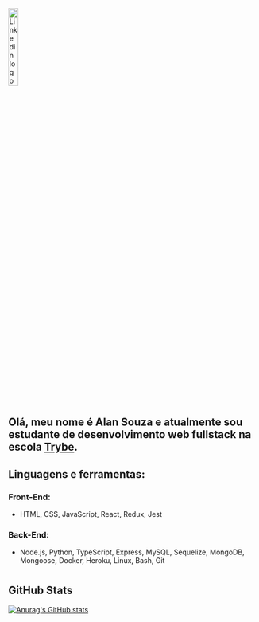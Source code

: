 <a href="https://www.linkedin.com/in/alansouza1">
  <img src="https://content.linkedin.com/content/dam/me/business/en-us/amp/brand-site/v2/bg/LI-Logo.svg.original.svg" alt="Linkedin logo"
	title="Linkedin Alan Souza" width="20%" height="auto" />
</a>

#
## Olá, meu nome é Alan Souza e atualmente sou estudante de desenvolvimento web fullstack na escola [Trybe](https://www.betrybe.com/).

## Linguagens e ferramentas:
### Front-End:
-  HTML, CSS, JavaScript, React, Redux, Jest
### Back-End:
- Node.js, Python, TypeScript, Express, MySQL, Sequelize, MongoDB, Mongoose, Docker, Heroku, Linux, Bash, Git

#
## GitHub Stats

[![Anurag's GitHub stats](https://github-readme-stats.vercel.app/api?username=alansouza1&show_icons=true&theme=dark)](https://github.com/anuraghazra/github-readme-stats)
